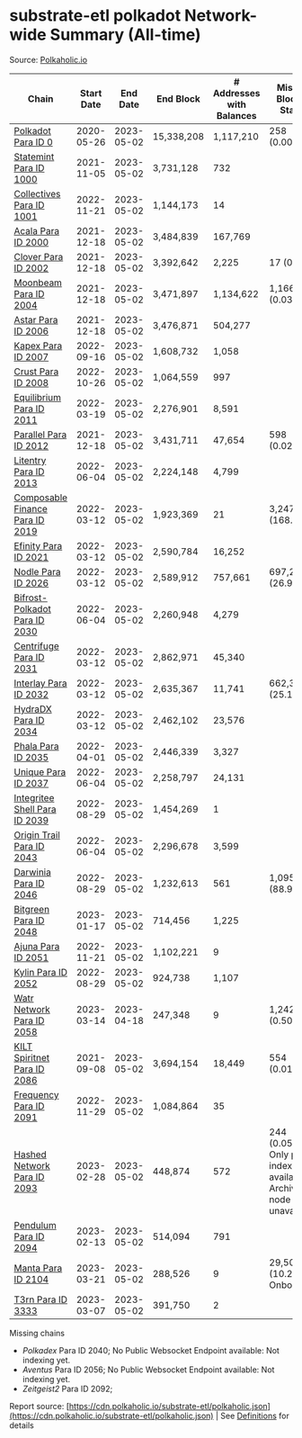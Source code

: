 # substrate-etl polkadot Network-wide Summary (All-time)

Source: [Polkaholic.io](https://polkaholic.io)


| Chain            | Start Date | End Date | End Block | # Addresses with Balances | Missing Blocks / Status |
| ---------------- | ---------- | ---------| --------- | ------------------------- | ----------------------- |
| [Polkadot Para ID 0](/polkadot/0-polkadot) | 2020-05-26 | 2023-05-02 | 15,338,208 |  1,117,210 | 258 (0.00%)  |
| [Statemint Para ID 1000](/polkadot/1000-statemint) | 2021-11-05 | 2023-05-02 | 3,731,128 |  732 |    |
| [Collectives Para ID 1001](/polkadot/1001-collectives) | 2022-11-21 | 2023-05-02 | 1,144,173 |  14 |    |
| [Acala Para ID 2000](/polkadot/2000-acala) | 2021-12-18 | 2023-05-02 | 3,484,839 |  167,769 |    |
| [Clover Para ID 2002](/polkadot/2002-clover) | 2021-12-18 | 2023-05-02 | 3,392,642 |  2,225 | 17 (0.00%)  |
| [Moonbeam Para ID 2004](/polkadot/2004-moonbeam) | 2021-12-18 | 2023-05-02 | 3,471,897 |  1,134,622 | 1,166 (0.03%)  |
| [Astar Para ID 2006](/polkadot/2006-astar) | 2021-12-18 | 2023-05-02 | 3,476,871 |  504,277 |    |
| [Kapex Para ID 2007](/polkadot/2007-kapex) | 2022-09-16 | 2023-05-02 | 1,608,732 |  1,058 |    |
| [Crust Para ID 2008](/polkadot/2008-crust) | 2022-10-26 | 2023-05-02 | 1,064,559 |  997 |    |
| [Equilibrium Para ID 2011](/polkadot/2011-equilibrium) | 2022-03-19 | 2023-05-02 | 2,276,901 |  8,591 |    |
| [Parallel Para ID 2012](/polkadot/2012-parallel) | 2021-12-18 | 2023-05-02 | 3,431,711 |  47,654 | 598 (0.02%)  |
| [Litentry Para ID 2013](/polkadot/2013-litentry) | 2022-06-04 | 2023-05-02 | 2,224,148 |  4,799 |    |
| [Composable Finance Para ID 2019](/polkadot/2019-composable) | 2022-03-12 | 2023-05-02 | 1,923,369 |  21 | 3,247,776 (168.86%)  |
| [Efinity Para ID 2021](/polkadot/2021-efinity) | 2022-03-12 | 2023-05-02 | 2,590,784 |  16,252 |    |
| [Nodle Para ID 2026](/polkadot/2026-nodle) | 2022-03-12 | 2023-05-02 | 2,589,912 |  757,661 | 697,249 (26.92%)  |
| [Bifrost-Polkadot Para ID 2030](/polkadot/2030-bifrost-dot) | 2022-06-04 | 2023-05-02 | 2,260,948 |  4,279 |    |
| [Centrifuge Para ID 2031](/polkadot/2031-centrifuge) | 2022-03-12 | 2023-05-02 | 2,862,971 |  45,340 |    |
| [Interlay Para ID 2032](/polkadot/2032-interlay) | 2022-03-12 | 2023-05-02 | 2,635,367 |  11,741 | 662,360 (25.13%)  |
| [HydraDX Para ID 2034](/polkadot/2034-hydradx) | 2022-03-12 | 2023-05-02 | 2,462,102 |  23,576 |    |
| [Phala Para ID 2035](/polkadot/2035-phala) | 2022-04-01 | 2023-05-02 | 2,446,339 |  3,327 |    |
| [Unique Para ID 2037](/polkadot/2037-unique) | 2022-06-04 | 2023-05-02 | 2,258,797 |  24,131 |    |
| [Integritee Shell Para ID 2039](/polkadot/2039-integritee-shell) | 2022-08-29 | 2023-05-02 | 1,454,269 |  1 |    |
| [Origin Trail Para ID 2043](/polkadot/2043-origintrail) | 2022-06-04 | 2023-05-02 | 2,296,678 |  3,599 |    |
| [Darwinia Para ID 2046](/polkadot/2046-darwinia) | 2022-08-29 | 2023-05-02 | 1,232,613 |  561 | 1,095,966 (88.91%)  |
| [Bitgreen Para ID 2048](/polkadot/2048-bitgreen) | 2023-01-17 | 2023-05-02 | 714,456 |  1,225 |    |
| [Ajuna Para ID 2051](/polkadot/2051-ajuna) | 2022-11-21 | 2023-05-02 | 1,102,221 |  9 |    |
| [Kylin Para ID 2052](/polkadot/2052-kylin) | 2022-08-29 | 2023-05-02 | 924,738 |  1,107 |    |
| [Watr Network Para ID 2058](/polkadot/2058-watr) | 2023-03-14 | 2023-04-18 | 247,348 |  9 | 1,242 (0.50%)  |
| [KILT Spiritnet Para ID 2086](/polkadot/2086-kilt) | 2021-09-08 | 2023-05-02 | 3,694,154 |  18,449 | 554 (0.01%)  |
| [Frequency Para ID 2091](/polkadot/2091-frequency) | 2022-11-29 | 2023-05-02 | 1,084,864 |  35 |    |
| [Hashed Network Para ID 2093](/polkadot/2093-hashed) | 2023-02-28 | 2023-05-02 | 448,874 |  572 | 244 (0.05%) Only partial index available: Archive node unavailable |
| [Pendulum Para ID 2094](/polkadot/2094-pendulum) | 2023-02-13 | 2023-05-02 | 514,094 |  791 |    |
| [Manta Para ID 2104](/polkadot/2104-manta) | 2023-03-21 | 2023-05-02 | 288,526 |  9 | 29,501 (10.22%) Onboarding |
| [T3rn Para ID 3333](/polkadot/3333-t3rn) | 2023-03-07 | 2023-05-02 | 391,750 |  2 |    |

Missing chains


* *Polkadex* Para ID 2040; No Public Websocket Endpoint available: Not indexing yet.
* *Aventus* Para ID 2056; No Public Websocket Endpoint available: Not indexing yet.
* *Zeitgeist2* Para ID 2092; 

Report source: [https://cdn.polkaholic.io/substrate-etl/polkaholic.json](https://cdn.polkaholic.io/substrate-etl/polkaholic.json) | See [Definitions](/DEFINITIONS.md) for details
